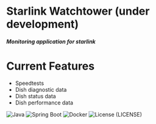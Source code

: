 # Starlink Watchtower (under development)
##### Monitoring application for starlink
# Current Features
* Speedtests
* Dish diagnostic data
* Dish status data
* Dish performance data

![Java](https://img.shields.io/badge/Java-17-blue)
![Spring Boot](https://img.shields.io/badge/Spring%20Boot-3.2-brightgreen)
![Docker](https://img.shields.io/badge/Docker-Compose-blue)
![License](https://img.shields.io/badge/License-MIT-yellow) (LICENSE)

